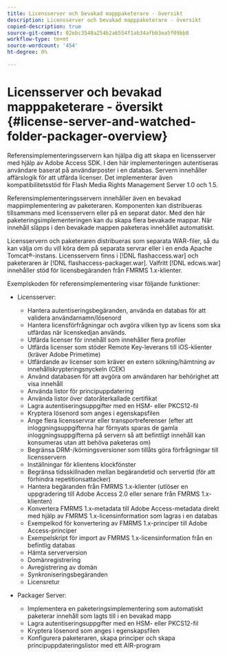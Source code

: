```yaml
---
title: Licensserver och bevakad mapppaketerare - översikt
description: Licensserver och bevakad mapppaketerare - översikt
copied-description: true
source-git-commit: 02ebc3548a254b2a6554f1ab34afbb3ea5f09bb8
workflow-type: tm+mt
source-wordcount: '454'
ht-degree: 0%

---
```


# Licensserver och bevakad mapppaketerare - översikt {#license-server-and-watched-folder-packager-overview}

Referensimplementeringsservern kan hjälpa dig att skapa en licensserver med hjälp av Adobe Access SDK. I den här implementeringen autentiseras användare baserat på användarposter i en databas. Servern innehåller affärslogik för att utfärda licenser. Det implementerar även kompatibilitetsstöd för Flash Media Rights Management Server 1.0 och 1.5.

Referensimplementeringsservern innehåller även en bevakad mappimplementering av paketeraren. Komponenten kan distribueras tillsammans med licensservern eller på en separat dator. Med den här paketeringsimplementeringen kan du skapa flera bevakade mappar. När innehåll släpps i den bevakade mappen paketeras innehållet automatiskt.

Licensservern och paketeraren distribueras som separata WAR-filer, så du kan välja om du vill köra dem på separata servrar eller i en enda Apache Tomcat®-instans. Licensservern finns i [!DNL flashaccess.war] och paketeraren är [!DNL flashaccess-packager.war]. Valfritt [!DNL edcws.war] innehåller stöd för licensbegäranden från FMRMS 1.x-klienter.

Exemplskoden för referensimplementering visar följande funktioner:

* Licensserver:

   * Hantera autentiseringsbegäranden, använda en databas för att validera användarnamn/lösenord
   * Hantera licensförfrågningar och avgöra vilken typ av licens som ska utfärdas när licenskedjan används.
   * Utfärda licenser för innehåll som innehåller flera profiler
   * Utfärda licenser som stöder Remote Key-leverans till iOS-klienter (kräver Adobe Primetime)
   * Utfärdande av licenser som kräver en extern sökning/hämtning av innehållskrypteringsnyckeln (CEK)
   * Använd databasen för att avgöra om användaren har behörighet att visa innehåll
   * Använda listor för principuppdatering
   * Använda listor över datoråterkallade certifikat
   * Lagra autentiseringsuppgifter med en HSM- eller PKCS12-fil
   * Kryptera lösenord som anges i egenskapsfilen
   * Ange flera licensservrar eller transportreferenser (efter att inloggningsuppgifterna har förnyats sparas de gamla inloggningsuppgifterna på servern så att befintligt innehåll kan konsumeras utan att behöva paketeras om)
   * Begränsa DRM-/körningsversioner som tillåts göra förfrågningar till licensservern
   * Inställningar för klientens klockfönster
   * Begränsa tidsskillnaden mellan begärandetid och servertid (för att förhindra repetitionsattacker)
   * Hantera begäranden från FMRMS 1.x-klienter (utlöser en uppgradering till Adobe Access 2.0 eller senare från FMRMS 1.x-klienten)
   * Konvertera FMRMS 1.x-metadata till Adobe Access-metadata direkt med hjälp av FMRMS 1.x-licensinformation som lagras i en databas
   * Exempelkod för konvertering av FMRMS 1.x-principer till Adobe Access-principer
   * Exempelskript för import av FMRMS 1.x-licensinformation från en befintlig databas
   * Hämta serverversion
   * Domänregistrering
   * Avregistrering av domän
   * Synkroniseringsbegäranden
   * Licensretur

* Packager Server:

   * Implementera en paketeringsimplementering som automatiskt paketerar innehåll som lagts till i en bevakad mapp
   * Lagra autentiseringsuppgifter med en HSM- eller PKCS12-fil
   * Kryptera lösenord som anges i egenskapsfilen
   * Konfigurera paketeraren, skapa principer och skapa principuppdateringslistor med ett AIR-program

